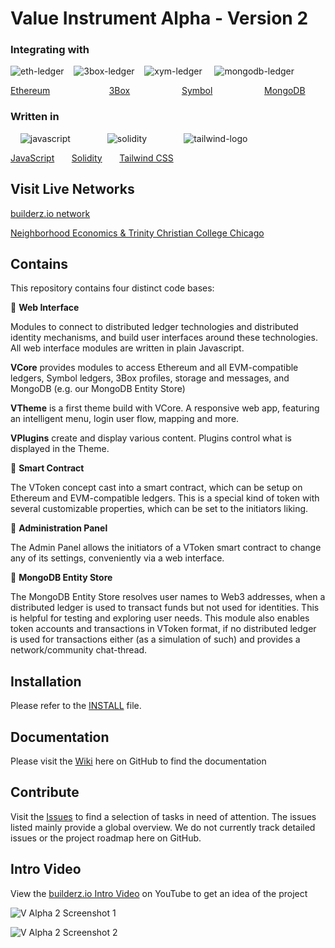 # Value Instrument Alpha - Version 2

### Integrating with

![eth-ledger](https://user-images.githubusercontent.com/20671922/79995007-f060a000-84b6-11ea-94cd-3b7c1ee50543.png) &nbsp;&nbsp;
![3box-ledger](https://user-images.githubusercontent.com/20671922/79994898-ceffb400-84b6-11ea-92d5-38d365f89d5c.png) &nbsp;&nbsp;
![xym-ledger](https://user-images.githubusercontent.com/20671922/79999144-daa1a980-84bb-11ea-8a9b-12501cc992a7.png) &nbsp;&nbsp;&nbsp;
![mongodb-ledger](https://user-images.githubusercontent.com/20671922/79994780-abd50480-84b6-11ea-970d-ec0eedd7d609.png)

[Ethereum](https://ethereum.org/) &nbsp;&nbsp;&nbsp;&nbsp;&nbsp;&nbsp;&nbsp;&nbsp;&nbsp;&nbsp;&nbsp;&nbsp;&nbsp;&nbsp;&nbsp;&nbsp;&nbsp;&nbsp;&nbsp;&nbsp;&nbsp;&nbsp;
[3Box](https://3box.io/) &nbsp;&nbsp;&nbsp;&nbsp;&nbsp;&nbsp;&nbsp;&nbsp;&nbsp;&nbsp;&nbsp;&nbsp;&nbsp;&nbsp;&nbsp;&nbsp;&nbsp;&nbsp;&nbsp;
[Symbol](https://nemtech.github.io/) &nbsp;&nbsp;&nbsp;&nbsp;&nbsp;&nbsp;&nbsp;&nbsp;&nbsp;&nbsp;&nbsp;&nbsp;&nbsp;&nbsp;&nbsp;&nbsp;&nbsp;&nbsp;&nbsp;
[MongoDB](https://www.mongodb.com/)


### Written in

&nbsp;&nbsp;&nbsp;&nbsp;![javascript](https://user-images.githubusercontent.com/20671922/79997118-7ed62100-84b9-11ea-9e4e-47e7def69f47.png)&nbsp;&nbsp;&nbsp;&nbsp;&nbsp;&nbsp;&nbsp;&nbsp;&nbsp;&nbsp;&nbsp;&nbsp;&nbsp;&nbsp;
![solidity](https://user-images.githubusercontent.com/20671922/80140871-e4eda180-85a8-11ea-98e3-0cac98571010.png)&nbsp;&nbsp;&nbsp;&nbsp;&nbsp;&nbsp;&nbsp;&nbsp;&nbsp;&nbsp;&nbsp;&nbsp;&nbsp;&nbsp;
![tailwind-logo](https://user-images.githubusercontent.com/20671922/80020969-25cab500-84da-11ea-952e-74006c460884.png)&nbsp;&nbsp;&nbsp;&nbsp;&nbsp;&nbsp;&nbsp;&nbsp;&nbsp;&nbsp;&nbsp;&nbsp;

[JavaScript](https://developer.mozilla.org/en-US/docs/Web/JavaScript)&nbsp;&nbsp;&nbsp;&nbsp;&nbsp;&nbsp;
[Solidity](https://solidity.readthedocs.io/en/v0.6.6/)&nbsp;&nbsp;&nbsp;&nbsp;&nbsp;&nbsp;
[Tailwind CSS](https://tailwindcss.com/docs/utility-first)

## Visit Live Networks

[builderz.io network](https://builderz.io)

[Neighborhood Economics & Trinity Christian College Chicago](http://neighborhoodeconomics.trnty.edu/)

## Contains

This repository contains four distinct code bases:

🔸 **Web Interface**

Modules to connect to distributed ledger technologies and distributed identity mechanisms, and build user interfaces around these technologies. All web interface modules are written in plain Javascript.

**VCore** provides modules to access Ethereum and all EVM-compatible ledgers, Symbol ledgers, 3Box profiles, storage and messages, and MongoDB (e.g. our MongoDB Entity Store)

**VTheme** is a first theme build with VCore. A responsive web app, featuring an intelligent menu, login user flow, mapping and more.

**VPlugins** create and display various content. Plugins control what is displayed in the Theme.

🔸 **Smart Contract**

The VToken concept cast into a smart contract, which can be setup on Ethereum and EVM-compatible ledgers. This is a special kind of token with several customizable properties, which can be set to the initiators liking.

🔸 **Administration Panel**

The Admin Panel allows the initiators of a VToken smart contract to change any of its settings, conveniently via a web interface.

🔸 **MongoDB Entity Store**

The MongoDB Entity Store resolves user names to Web3 addresses, when a distributed ledger is used to transact funds but not used for identities. This is helpful for testing and exploring user needs. This module also enables token accounts and transactions in VToken format, if no distributed ledger is used for transactions either (as a simulation of such) and provides a network/community chat-thread.

## Installation

Please refer to the [INSTALL](https://github.com/valueinstrument/v-alpha-2/blob/development/INSTALL.md) file.

## Documentation

Please visit the [Wiki](https://github.com/valueinstrument/v-alpha-2/wiki) here on GitHub to find the documentation

## Contribute

Visit the [Issues](https://github.com/valueinstrument/v-alpha-2/issues) to find a selection of tasks in need of attention. The issues listed mainly provide a global overview. We do not currently track detailed issues or the project roadmap here on GitHub.

## Intro Video

View the [builderz.io Intro Video](https://youtu.be/kJbto4TISKA) on YouTube to get an idea of the project

![V Alpha 2 Screenshot 1](https://user-images.githubusercontent.com/20671922/101465423-35e7b580-3940-11eb-9941-36f1b9469b07.png)

![V Alpha 2 Screenshot 2](https://user-images.githubusercontent.com/20671922/101465532-57e13800-3940-11eb-8e62-7896bd06c42a.png)
